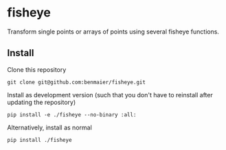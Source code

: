 # fisheye

Transform single points or arrays of points using several fisheye functions.

## Install

Clone this repository

    git clone git@github.com:benmaier/fisheye.git

Install as development version (such that you don't have to reinstall after updating the repository)

    pip install -e ./fisheye --no-binary :all:

Alternatively, install as normal

    pip install ./fisheye

